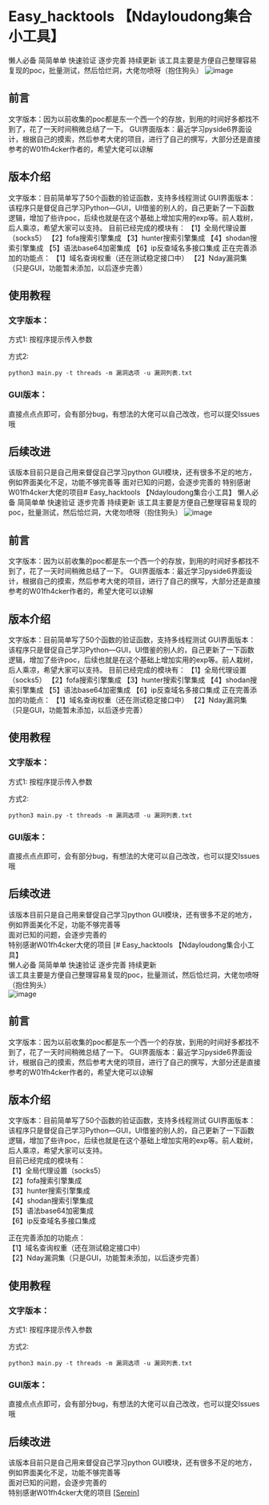 # Easy_hacktools 【Ndayloudong集合小工具】
懒人必备 简简单单 快速验证 逐步完善 持续更新
该工具主要是方便自己整理容易复现的poc，批量测试，然后恰烂洞，大佬勿喷呀（抱住狗头）
![image](https://user-images.githubusercontent.com/128204479/226091477-ee262d50-628d-4a4c-8c9c-4178c8deabdd.png)

## 前言
文字版本：因为以前收集的poc都是东一个西一个的存放，到用的时间好多都找不到了，花了一天时间稍微总结了一下。
GUI界面版本：最近学习pyside6界面设计，根据自己的摸索，然后参考大佬的项目，进行了自己的撰写，大部分还是直接参考的W01fh4cker作者的，希望大佬可以谅解
## 版本介绍
文字版本：目前简单写了50个函数的验证函数，支持多线程测试
GUI界面版本：该程序只是督促自己学习Python—GUI，UI借鉴的别人的，自己更新了一下函数逻辑，增加了些许poc，后续也就是在这个基础上增加实用的exp等。前人栽树，后人乘凉，希望大家可以支持。
            目前已经完成的模块有：
                                【1】全局代理设置（socks5）
                                【2】fofa搜索引擎集成
                                【3】hunter搜索引擎集成
                                【4】shodan搜索引擎集成
                                【5】语法base64加密集成
                                【6】ip反查域名多接口集成
             正在完善添加的功能点：
                                【1】域名查询权重（还在测试稳定接口中）
                                【2】Nday漏洞集（只是GUI，功能暂未添加，以后逐步完善）
## 使用教程
### 文字版本：
方式1:
按程序提示传入参数

方式2:
```
python3 main.py -t threads -m 漏洞选项 -u 漏洞列表.txt
```
### GUI版本：
直接点点点即可，会有部分bug，有想法的大佬可以自己改改，也可以提交Issues哦
## 后续改进
该版本目前只是自己用来督促自己学习python GUI模块，还有很多不足的地方，例如界面美化不足，功能不够完善等
面对已知的问题，会逐步完善的
特别感谢W01fh4cker大佬的项目# Easy_hacktools 【Ndayloudong集合小工具】
懒人必备 简简单单 快速验证 逐步完善 持续更新
该工具主要是方便自己整理容易复现的poc，批量测试，然后恰烂洞，大佬勿喷呀（抱住狗头）
![image](https://user-images.githubusercontent.com/128204479/226091477-ee262d50-628d-4a4c-8c9c-4178c8deabdd.png)

## 前言
文字版本：因为以前收集的poc都是东一个西一个的存放，到用的时间好多都找不到了，花了一天时间稍微总结了一下。
GUI界面版本：最近学习pyside6界面设计，根据自己的摸索，然后参考大佬的项目，进行了自己的撰写，大部分还是直接参考的W01fh4cker作者的，希望大佬可以谅解
## 版本介绍
文字版本：目前简单写了50个函数的验证函数，支持多线程测试
GUI界面版本：该程序只是督促自己学习Python—GUI，UI借鉴的别人的，自己更新了一下函数逻辑，增加了些许poc，后续也就是在这个基础上增加实用的exp等。前人栽树，后人乘凉，希望大家可以支持。
            目前已经完成的模块有：
                                【1】全局代理设置（socks5）
                                【2】fofa搜索引擎集成
                                【3】hunter搜索引擎集成
                                【4】shodan搜索引擎集成
                                【5】语法base64加密集成
                                【6】ip反查域名多接口集成
             正在完善添加的功能点：
                                【1】域名查询权重（还在测试稳定接口中）
                                【2】Nday漏洞集（只是GUI，功能暂未添加，以后逐步完善）
## 使用教程
### 文字版本：
方式1:
按程序提示传入参数

方式2:
```
python3 main.py -t threads -m 漏洞选项 -u 漏洞列表.txt
```
### GUI版本：
直接点点点即可，会有部分bug，有想法的大佬可以自己改改，也可以提交Issues哦
## 后续改进
该版本目前只是自己用来督促自己学习python GUI模块，还有很多不足的地方，例如界面美化不足，功能不够完善等  
面对已知的问题，会逐步完善的  
特别感谢W01fh4cker大佬的项目 [# Easy_hacktools 【Ndayloudong集合小工具】  
懒人必备 简简单单 快速验证 逐步完善 持续更新  
该工具主要是方便自己整理容易复现的poc，批量测试，然后恰烂洞，大佬勿喷呀（抱住狗头）  
![image](https://user-images.githubusercontent.com/128204479/226091477-ee262d50-628d-4a4c-8c9c-4178c8deabdd.png)

## 前言
文字版本：因为以前收集的poc都是东一个西一个的存放，到用的时间好多都找不到了，花了一天时间稍微总结了一下。
GUI界面版本：最近学习pyside6界面设计，根据自己的摸索，然后参考大佬的项目，进行了自己的撰写，大部分还是直接参考的W01fh4cker作者的，希望大佬可以谅解
## 版本介绍
文字版本：目前简单写了50个函数的验证函数，支持多线程测试
GUI界面版本：该程序只是督促自己学习Python—GUI，UI借鉴的别人的，自己更新了一下函数逻辑，增加了些许poc，后续也就是在这个基础上增加实用的exp等。前人栽树，后人乘凉，希望大家可以支持。  
目前已经完成的模块有：  
【1】全局代理设置（socks5）  
【2】fofa搜索引擎集成  
【3】hunter搜索引擎集成  
【4】shodan搜索引擎集成  
【5】语法base64加密集成    
【6】ip反查域名多接口集成  
  

正在完善添加的功能点：  
【1】域名查询权重（还在测试稳定接口中）  
【2】Nday漏洞集（只是GUI，功能暂未添加，以后逐步完善）
## 使用教程
### 文字版本：
方式1:
按程序提示传入参数

方式2:
```
python3 main.py -t threads -m 漏洞选项 -u 漏洞列表.txt
```
### GUI版本：
直接点点点即可，会有部分bug，有想法的大佬可以自己改改，也可以提交Issues哦
## 后续改进
该版本目前只是自己用来督促自己学习python GUI模块，还有很多不足的地方，例如界面美化不足，功能不够完善等  
面对已知的问题，会逐步完善的  
特别感谢W01fh4cker大佬的项目 [[Serein](https://github.com/W01fh4cker/Serein)]


